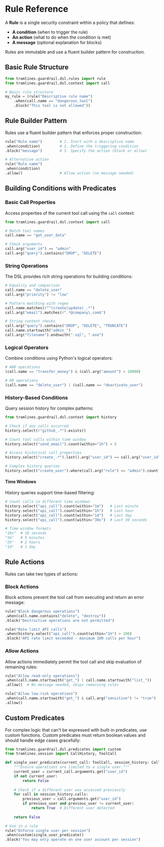 # Rule Reference

A **Rule** is a single security constraint within a policy that defines:
- **A condition** (when to trigger the rule)
- **An action** (what to do when the condition is met)
- **A message** (optional explanation for blocks)

Rules are immutable and use a fluent builder pattern for construction.

## Basic Rule Structure

```python
from tramlines.guardrail.dsl.rules import rule
from tramlines.guardrail.dsl.context import call

# Basic rule structure
my_rule = (rule("Descriptive rule name")
    .when(call.name == "dangerous_tool")
    .block("This tool is not allowed"))
```

## Rule Builder Pattern

Rules use a fluent builder pattern that enforces proper construction:

```python
rule("Rule name")        # 1. Start with a descriptive name
.when(condition)         # 2. Define the triggering condition  
.block("message")        # 3. Specify the action (block or allow)

# Alternative action
rule("Rule name")
.when(condition)
.allow()                 # Allow action (no message needed)
```

## Building Conditions with Predicates

### Basic Call Properties

Access properties of the current tool call using the `call` context:

```python
from tramlines.guardrail.dsl.context import call

# Match tool names
call.name == "get_user_data"

# Check arguments
call.arg("user_id") == "admin"
call.arg("query").contains("DROP", "DELETE")
```

### String Operations

The DSL provides rich string operations for building conditions:

```python
# Equality and comparison
call.name == "delete_user"
call.arg("priority") != "low"

# Pattern matching with regex
call.name.matches(r"^(create|update)_.*")
call.arg("email").matches(r".*@company\.com$")

# String content checks
call.arg("query").contains("DROP", "DELETE", "TRUNCATE")
call.name.startswith("admin_")
call.arg("filename").endswith(".sql", ".exe")
```

### Logical Operators

Combine conditions using Python's logical operators:

```python
# AND operations
(call.name == "transfer_money") & (call.arg("amount") > 10000)

# OR operations  
(call.name == "delete_user") | (call.name == "deactivate_user")

```

### History-Based Conditions

Query session history for complex patterns:

```python
from tramlines.guardrail.dsl.context import history

# Check if any calls occurred
history.select(r"github_.*").exists()

# Count tool calls within time window
history.select("send_email").count(within="1h") > 5

# Access historical call properties
history.select("create_.*").last().arg("user_id") == call.arg("user_id")

# Complex history queries
history.select("create_user").where(call.arg("role") == "admin").count() > 0
```

#### Time Windows

History queries support time-based filtering:

```python
# Count calls in different time windows
history.select("api_call").count(within="1m")   # Last minute
history.select("api_call").count(within="1h")   # Last hour  
history.select("api_call").count(within="1d")   # Last day
history.select("api_call").count(within="30s")  # Last 30 seconds

# Time window formats
"10s"  # 10 seconds
"5m"   # 5 minutes
"2h"   # 2 hours
"1d"   # 1 day
```

## Rule Actions

Rules can take two types of actions:

### Block Actions

Block actions prevent the tool call from executing and return an error message:

```python
rule("Block dangerous operations")
.when(call.name.contains("delete", "destroy"))
.block("Destructive operations are not permitted")

rule("Rate limit API calls")
.when(history.select("api_call").count(within="1h") > 100)
.block("API rate limit exceeded - maximum 100 calls per hour")
```

### Allow Actions

Allow actions immediately permit the tool call and skip evaluation of remaining rules:

```python
rule("Allow read-only operations")
.when(call.name.startswith("get_") | call.name.startswith("list_"))
.allow()  # No message needed, skips remaining rules

rule("Allow low-risk operations")
.when(call.name.startswith("get_") & call.arg("sensitive") != "true")
.allow()
```

## Custom Predicates

For complex logic that can't be expressed with built-in predicates, use custom functions.
Custom predicates must return boolean values and should handle edge cases gracefully:

```python
from tramlines.guardrail.dsl.predicates import custom
from tramlines.session import CallHistory, ToolCall

def single_user_predicate(current_call: ToolCall, session_history: CallHistory) -> bool:
    """Ensure operations are limited to a single user."""
    current_user = current_call.arguments.get("user_id")
    if not current_user:
        return False
    
    # Check if a different user was accessed previously
    for call in session_history.calls:
        previous_user = call.arguments.get("user_id")
        if previous_user and previous_user != current_user:
            return True  # Different user detected
    
    return False

# Use in a rule
rule("Enforce single user per session")
.when(custom(single_user_predicate))
.block("You may only operate on one user account per session")
```
